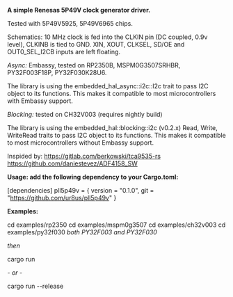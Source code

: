 **A simple Renesas 5P49V clock generator driver.**

Tested with 5P49V5925, 5P49V6965 chips.

Schematics: 10 MHz clock is fed into the CLKIN pin (DC coupled, 0.9v level), CLKINB is tied to GND. XIN, XOUT, CLKSEL, SD/OE and OUT0_SEL_I2CB inputs are left floating. 

*Async:* Embassy, tested on RP2350B, MSPM0G3507SRHBR, PY32F003F18P, PY32F030K28U6.

The library is using the embedded_hal_async::i2c::I2c trait to pass I2C object to its functions. This makes it compatible to most microcontrollers with Embassy support.

*Blocking:* tested on CH32V003 (requires nightly build)

The library is using the embedded_hal::blocking::i2c (v0.2.x) Read, Write, WriteRead traits to pass I2C object to its functions. This makes it compatible to most microcontrollers without Embassy support.


Inspided by: https://gitlab.com/berkowski/tca9535-rs https://github.com/daniestevez/ADF4158_SW 

**Usage: add the following dependency to your Cargo.toml:**

[dependencies]
pll5p49v = { version = "0.1.0", git = "https://github.com/ur8us/pll5p49v" }

**Examples:**

cd examples/rp2350
cd examples/mspm0g3507
cd examples/ch32v003
cd examples/py32f030 *both PY32F003 and PY32F030*

*then*

cargo run 

*- or -*

cargo run --release



 
